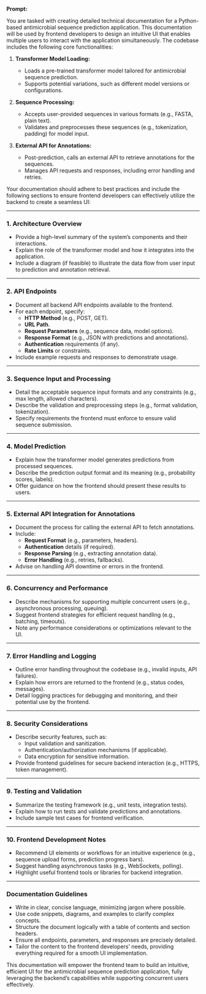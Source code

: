 **Prompt:**

You are tasked with creating detailed technical documentation for a Python-based antimicrobial sequence prediction application. This documentation will be used by frontend developers to design an intuitive UI that enables multiple users to interact with the application simultaneously. The codebase includes the following core functionalities:

1. **Transformer Model Loading:**
   - Loads a pre-trained transformer model tailored for antimicrobial sequence prediction.
   - Supports potential variations, such as different model versions or configurations.

2. **Sequence Processing:**
   - Accepts user-provided sequences in various formats (e.g., FASTA, plain text).
   - Validates and preprocesses these sequences (e.g., tokenization, padding) for model input.

3. **External API for Annotations:**
   - Post-prediction, calls an external API to retrieve annotations for the sequences.
   - Manages API requests and responses, including error handling and retries.

Your documentation should adhere to best practices and include the following sections to ensure frontend developers can effectively utilize the backend to create a seamless UI:

---

### 1. Architecture Overview
   - Provide a high-level summary of the system’s components and their interactions.
   - Explain the role of the transformer model and how it integrates into the application.
   - Include a diagram (if feasible) to illustrate the data flow from user input to prediction and annotation retrieval.

---

### 2. API Endpoints
   - Document all backend API endpoints available to the frontend.
   - For each endpoint, specify:
     - **HTTP Method** (e.g., POST, GET).
     - **URL Path**.
     - **Request Parameters** (e.g., sequence data, model options).
     - **Response Format** (e.g., JSON with predictions and annotations).
     - **Authentication** requirements (if any).
     - **Rate Limits** or constraints.
   - Include example requests and responses to demonstrate usage.

---

### 3. Sequence Input and Processing
   - Detail the acceptable sequence input formats and any constraints (e.g., max length, allowed characters).
   - Describe the validation and preprocessing steps (e.g., format validation, tokenization).
   - Specify requirements the frontend must enforce to ensure valid sequence submission.

---

### 4. Model Prediction
   - Explain how the transformer model generates predictions from processed sequences.
   - Describe the prediction output format and its meaning (e.g., probability scores, labels).
   - Offer guidance on how the frontend should present these results to users.

---

### 5. External API Integration for Annotations
   - Document the process for calling the external API to fetch annotations.
   - Include:
     - **Request Format** (e.g., parameters, headers).
     - **Authentication** details (if required).
     - **Response Parsing** (e.g., extracting annotation data).
     - **Error Handling** (e.g., retries, fallbacks).
   - Advise on handling API downtime or errors in the frontend.

---

### 6. Concurrency and Performance
   - Describe mechanisms for supporting multiple concurrent users (e.g., asynchronous processing, queuing).
   - Suggest frontend strategies for efficient request handling (e.g., batching, timeouts).
   - Note any performance considerations or optimizations relevant to the UI.

---

### 7. Error Handling and Logging
   - Outline error handling throughout the codebase (e.g., invalid inputs, API failures).
   - Explain how errors are returned to the frontend (e.g., status codes, messages).
   - Detail logging practices for debugging and monitoring, and their potential use by the frontend.

---

### 8. Security Considerations
   - Describe security features, such as:
     - Input validation and sanitization.
     - Authentication/authorization mechanisms (if applicable).
     - Data encryption for sensitive information.
   - Provide frontend guidelines for secure backend interaction (e.g., HTTPS, token management).

---

### 9. Testing and Validation
   - Summarize the testing framework (e.g., unit tests, integration tests).
   - Explain how to run tests and validate predictions and annotations.
   - Include sample test cases for frontend verification.

---

### 10. Frontend Development Notes
   - Recommend UI elements or workflows for an intuitive experience (e.g., sequence upload forms, prediction progress bars).
   - Suggest handling asynchronous tasks (e.g., WebSockets, polling).
   - Highlight useful frontend tools or libraries for backend integration.

---

### Documentation Guidelines
- Write in clear, concise language, minimizing jargon where possible.
- Use code snippets, diagrams, and examples to clarify complex concepts.
- Structure the document logically with a table of contents and section headers.
- Ensure all endpoints, parameters, and responses are precisely detailed.
- Tailor the content to the frontend developers’ needs, providing everything required for a smooth UI implementation.

This documentation will empower the frontend team to build an intuitive, efficient UI for the antimicrobial sequence prediction application, fully leveraging the backend’s capabilities while supporting concurrent users effectively.

